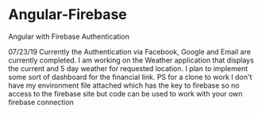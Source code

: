 # Angular-Firebase
Angular with Firebase Authentication 

07/23/19
Currently the Authentication via Facebook, Google and Email are currently completed.
I am working on the Weather application that displays the current and 5 day weather for 
requested location. I plan to implement some sort of dashboard
for the financial link. 
PS for a clone to work I don't have my environment file attached 
which has the key to firebase so no access to the firebase site but code can be used
to work with your own firebase connection
